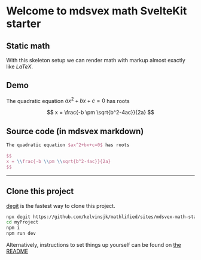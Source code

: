 # Welcome to mdsvex math SvelteKit starter

## Static math

With this skeleton setup we can render math
with markup almost exactly like $LaTeX$.

## Demo

The quadratic equation $ax^2+bx+c=0$ has roots

$$
x = \frac{-b \pm \sqrt{b^2-4ac}}{2a}
$$

## Source code (in mdsvex markdown)

```latex
The quadratic equation $ax^2+bx+c=0$ has roots

$$
x = \\frac{-b \\pm \\sqrt{b^2-4ac}}{2a}
$$
```

---

## Clone this project

[degit](https://github.com/Rich-Harris/degit) is the fastest way to clone this project.

```bash
npx degit https://github.com/kelvinsjk/mathlified/sites/mdsvex-math-starter myProject
cd myProject
npm i
npm run dev
```

Alternatively, instructions to set things up yourself can be found on
[the README](https://github.com/kelvinsjk/mathlified/blob/main/sites/mdsvex-math-starter/README.md)
